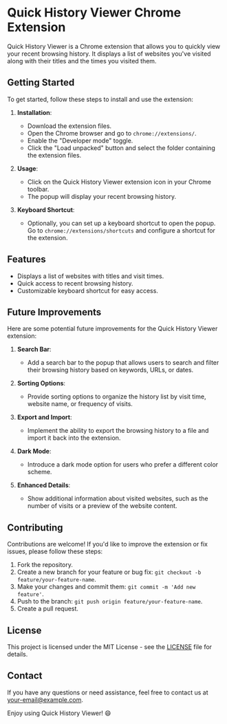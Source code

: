 # Quick History Viewer Chrome Extension

Quick History Viewer is a Chrome extension that allows you to quickly view your recent browsing history. It displays a list of websites you've visited along with their titles and the times you visited them.

## Getting Started

To get started, follow these steps to install and use the extension:

1. **Installation**:
   - Download the extension files.
   - Open the Chrome browser and go to `chrome://extensions/`.
   - Enable the "Developer mode" toggle.
   - Click the "Load unpacked" button and select the folder containing the extension files.

2. **Usage**:
   - Click on the Quick History Viewer extension icon in your Chrome toolbar.
   - The popup will display your recent browsing history.

3. **Keyboard Shortcut**:
   - Optionally, you can set up a keyboard shortcut to open the popup. Go to `chrome://extensions/shortcuts` and configure a shortcut for the extension.

## Features

- Displays a list of websites with titles and visit times.
- Quick access to recent browsing history.
- Customizable keyboard shortcut for easy access.

## Future Improvements

Here are some potential future improvements for the Quick History Viewer extension:

1. **Search Bar**:
   - Add a search bar to the popup that allows users to search and filter their browsing history based on keywords, URLs, or dates.

2. **Sorting Options**:
   - Provide sorting options to organize the history list by visit time, website name, or frequency of visits.

3. **Export and Import**:
   - Implement the ability to export the browsing history to a file and import it back into the extension.

4. **Dark Mode**:
   - Introduce a dark mode option for users who prefer a different color scheme.

5. **Enhanced Details**:
   - Show additional information about visited websites, such as the number of visits or a preview of the website content.

## Contributing

Contributions are welcome! If you'd like to improve the extension or fix issues, please follow these steps:

1. Fork the repository.
2. Create a new branch for your feature or bug fix: `git checkout -b feature/your-feature-name`.
3. Make your changes and commit them: `git commit -m 'Add new feature'`.
4. Push to the branch: `git push origin feature/your-feature-name`.
5. Create a pull request.

## License

This project is licensed under the MIT License - see the [LICENSE](LICENSE) file for details.

## Contact

If you have any questions or need assistance, feel free to contact us at [your-email@example.com](mailto:your-email@example.com).

Enjoy using Quick History Viewer! 😄
